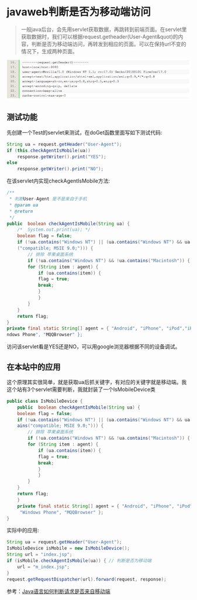 
# javaweb判断是否为移动端访问

> 一般java后台，会先用servlet获取数据，再跳转到前端页面。在servlet里获取数据时，我们可以根据request.getheader(User-Agent&quot)的内容，判断是否为移动端访问，再转发到相应的页面。可以在保持url不变的情况下，生成两种页面。

![web_ismobile.png](../../../images/blog/web/web_ismobile.png)

## 测试功能
先创建一个Test的servlet来测试，在doGet函数里面写如下测试代码:
```java
String ua = request.getHeader("User-Agent");	
if (this.checkAgentIsMobile(ua))
    response.getWriter().print("YES");
else 
    response.getWriter().print("NO");
```
在该servlet内实现checkAgentIsMobile方法:
```java
/**
 * 判断User-Agent 是不是来自于手机
 * @param ua
 * @return
 */
public  boolean checkAgentIsMobile(String ua) {
    /*  System.out.print(ua); */
    boolean flag = false;
    if (!ua.contains("Windows NT") || (ua.contains("Windows NT") && ua.contains
    ("compatible; MSIE 9.0;"))) {
        // 排除 苹果桌面系统
        if (!ua.contains("Windows NT") && !ua.contains("Macintosh")) {
	    for (String item : agent) {
	        if (ua.contains(item)) {
		    flag = true;
		    break;
	        }
            }
        }
    }
    return flag;
}
private final static String[] agent = { "Android", "iPhone", "iPod","iPad", "Wi
ndows Phone", "MQQBrowser" };
```
访问该servlet看是YES还是NO，可以用google浏览器根据不同的设备调试。

## 在本站中的应用
这个原理其实很简单，就是获取ua后抓关键字，有对应的关键字就是移动端。我这个站有3个servlet需要判断，我就封装了一个IsMobileDevice类
```java
public class IsMobileDevice {
    public  boolean checkAgentIsMobile(String ua) {
	boolean flag = false;
	if (!ua.contains("Windows NT") || (ua.contains("Windows NT") && ua.cont
	ains("compatible; MSIE 9.0;"))) {
	    // 排除 苹果桌面系统
	    if (!ua.contains("Windows NT") && !ua.contains("Macintosh")) {
		for (String item : agent) {
		    if (ua.contains(item)) {
			flag = true;
			break;
		    }
	        }
	    }
	}
	return flag;
    }
    private final static String[] agent = { "Android", "iPhone", "iPod","iPad",
     "Windows Phone", "MQQBrowser" };
}
```
实际中的应用:
```java
String ua = request.getHeader("User-Agent");
IsMobileDevice isMobile = new IsMobileDevice();
String url = "index.jsp";
if (isMobile.checkAgentIsMobile(ua)) { // 判断是否为移动端
    url = "m_index.jsp";
}
request.getRequestDispatcher(url).forward(request, response);
```

参考：[Java语言如何判断请求是否来自移动端](https://jingyan.baidu.com/article/870c6fc30708f7b03fe4be06.html)
